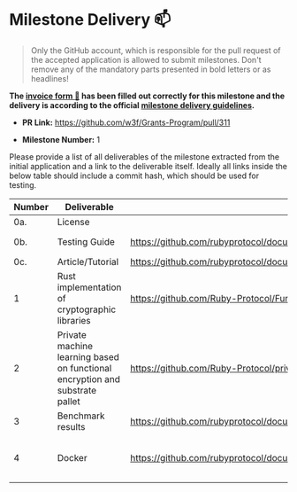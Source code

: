 # Milestone Delivery :mailbox:

> Only the GitHub account, which is responsible for the pull request of the accepted application is allowed to submit milestones. Don't remove any of the mandatory parts presented in bold letters or as headlines!

**The [invoice form :pencil:](https://docs.google.com/forms/d/e/1FAIpQLSfmNYaoCgrxyhzgoKQ0ynQvnNRoTmgApz9NrMp-hd8mhIiO0A/viewform) has been filled out correctly for this milestone and the delivery is according to the official [milestone delivery guidelines](https://github.com/w3f/General-Grants-Program/blob/master/grants/milestone-deliverables-guidelines.md).**  

* **PR Link:** https://github.com/w3f/Grants-Program/pull/311

* **Milestone Number:** 1

Please provide a list of all deliverables of the milestone extracted from the initial application and a link to the deliverable itself. Ideally all links inside the below table should include a commit hash, which should be used for testing.



| **Number** | **Deliverable**                          | Link                                                         | Notes                                                        |
| ---------- | ---------------------------------------- | ------------------------------------------------------------ | ------------------------------------------------------------ |
| 0a.        | License                                  |                                                          | Apache License 2.0                                           |
| 0b.        | Testing Guide                            |   https://github.com/rubyprotocol/documents/blob/main/unit_test_guide.md | The rust implementation of the private machine learning can be found in this repo: https://github.com/Ruby-Protocol/private_ml                     |
| 0c.        | Article/Tutorial                            |  https://github.com/rubyprotocol/documents/blob/main/Functionality_Tutorial.md |           |
| 1        | Rust implementation of cryptographic libraries | https://github.com/Ruby-Protocol/Functional_encryption_rust | The rust implementation of [inner product encryption scheme](https://github.com/Ruby-Protocol/Functional_encryption_rust/blob/main/src/dmcfe_ip.rs) is a reimplementation in Rust of C-implementation available in this awesome library [CiFEr](https://github.com/fentec-project/CiFEr). The rust implementation of quadratic polynomial encryption can be found in [here](https://github.com/Ruby-Protocol/Functional_encryption_rust/blob/main/src/quadratic_sgp.rs) |
| 2        | Private machine learning based on functional encryption and substrate pallet | https://github.com/Ruby-Protocol/private_ml |  |
| 3        | Benchmark results | https://github.com/rubyprotocol/documents/blob/main/Benchmark_result.md |  |
| 4        | Docker |https://github.com/rubyprotocol/documents/blob/main/Docker_demo_tutorial.md | Download the latest image, and follow the instructions in https://github.com/rubyprotocol/documents/blob/main/Docker_demo_tutorial.md to build the docker image. The code can be found in https://github.com/Ruby-Protocol/private_ml |
